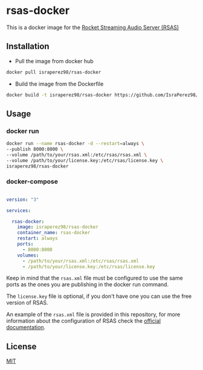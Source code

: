 # rsas-docker

This is a docker image for the [Rocket Streaming Audio Server (RSAS)](https://rocketbroadcaster.com/streaming-audio-server/)

## Installation

- Pull the image from docker hub

```bash
docker pull israperez98/rsas-docker
```

- Build the image from the Dockerfile

```bash
docker build -t israperez98/rsas-docker https://github.com/IsraPerez98/rsas-docker
```

## Usage

### docker run

```bash
docker run --name rsas-docker -d --restart=always \
--publish 8000:8000 \
--volume /path/to/your/rsas.xml:/etc/rsas/rsas.xml \
--volume /path/to/your/license.key:/etc/rsas/license.key \
israperez98/rsas-docker
```
### docker-compose

```yaml

version: "3"

services:

  rsas-docker:
    image: israperez98/rsas-docker
    container_name: rsas-docker
    restart: always
    ports:
      - 8000:8000
    volumes:
      - /path/to/your/rsas.xml:/etc/rsas/rsas.xml
      - /path/to/your/license.key:/etc/rsas/license.key
```

Keep in mind that the `rsas.xml` file must be configured to use the same ports as the ones you are publishing in the docker run command.

The `license.key` file is optional, if you don't have one you can use the free version of RSAS.

An example of the `rsas.xml` file is provided in this repository, for more information about the configuration of RSAS check the [official documentation](https://www.rocketbroadcaster.com/streaming-audio-server/docs/configuration/).

## License

[MIT](https://choosealicense.com/licenses/mit/)